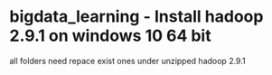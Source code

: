 # bigdata_learning - Install hadoop 2.9.1 on windows 10 64 bit
all folders need repace exist ones under unzipped hadoop 2.9.1
